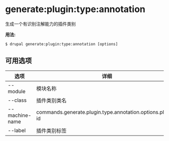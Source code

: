 # generate:plugin:type:annotation
生成一个有识别注解能力的插件类别

**用法:**
```
$ drupal generate:plugin:type:annotation [options]
```

## 可用选项
选项 | 详细
-------|-------------
--module | 模块名称
--class | 插件类别类名
--machine-name | commands.generate.plugin.type.annotation.options.plugin-id
--label | 插件类别标签
